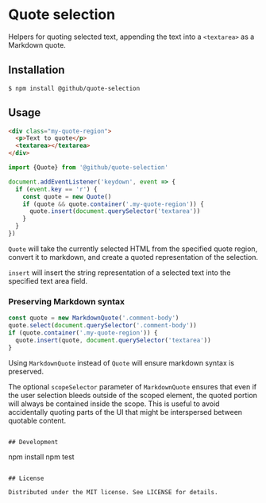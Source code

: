 # Quote selection

Helpers for quoting selected text, appending the text into a `<textarea>` as a Markdown quote.

## Installation

```
$ npm install @github/quote-selection
```

## Usage

```html
<div class="my-quote-region">
  <p>Text to quote</p>
  <textarea></textarea>
</div>
```

```js
import {Quote} from '@github/quote-selection'

document.addEventListener('keydown', event => {
  if (event.key == 'r') {
    const quote = new Quote()
    if (quote && quote.container('.my-quote-region')) {
      quote.insert(document.querySelector('textarea'))
    }
  }
})
```

`Quote` will take the currently selected HTML from the specified quote region, convert it to markdown, and create a quoted representation of the selection.

`insert` will insert the string representation of a selected text into the specified text area field.

### Preserving Markdown syntax

```js
const quote = new MarkdownQuote('.comment-body')
quote.select(document.querySelector('.comment-body'))
if (quote.container('.my-quote-region')) {
  quote.insert(quote, document.querySelector('textarea'))
}
```

Using `MarkdownQuote` instead of `Quote` will ensure markdown syntax is preserved.

The optional `scopeSelector` parameter of `MarkdownQuote` ensures that even if the user selection bleeds outside of the scoped element, the quoted portion will always be contained inside the scope. This is useful to avoid accidentally quoting parts of the UI that might be interspersed between quotable content.

```

## Development

```

npm install
npm test

```

## License

Distributed under the MIT license. See LICENSE for details.
```
